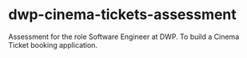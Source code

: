# dwp-cinema-tickets-assessment
Assessment for the role Software Engineer at DWP. To build a Cinema Ticket booking application.
